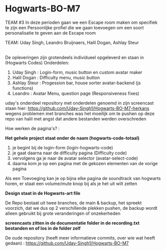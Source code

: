 # Hogwarts-BO-M7

TEAM #3
In deze perioden gaan we een Escape room maken om specifiek te zijn een Persoonlijke profiel die we gaan toevoegen om een soort personalisatie te geven aan de Escape room

TEAM:
Uday Singh,
Leandro Bruijnaers,
Halil Dogan,
Ashlay Steur 
<br>
<br>

De opleveringen zijn grotendeels individueel  opgeleverd en staan in (Hogwarts Codes)
Onderdelen:

1. Uday Singh : Login-form, music button en custom avatar maker
2. Halil Dogan : Difficulty menu, music button
3. Ashlay Steur : Progession bar, house sorter avatar-backend (js functions)
4. Leandro : Avatar Menu, question page (Responsiveness fixes)

uday's onderdeel repository met onderdelen genoemd in zijn screencast staan hier:
https://github.com/Uday-Singh1/Hogwarts-BO-M7-herkans
<br>
wegens problemen met branches was het moeilijk om te pushen op deze repo van halil met angst dat andere bestanden werden overschreden

Hoe werken de pagina's? :

**Het gehele project staat onder de naam (hogwarts-code-totaal)**

1. je begint bij de login-form (login-hogwarts-code)
2. je gaat daarna naar de difficulty pagina (Difficulty code)
3. vervolgens ga je naar de avatar selector (avatar-select-code)
4. daarna kom je op een pagina met de gekozen elementen van de vorige pagina


Als een Toevoeging kan je op bijna elke pagina de soundtrack van hogwarts horen,
er staat een volume/mute knop bij als je het uit wilt zetten 

**Design staat in de Hogwarts-art file**

De Repo bestaat uit twee branches, de main & backup, het spreekt voorzich, dat we dus op 2 verschillende plekken pushen, de backup wordt alleen gebruikt bij grote veranderingen of onzekerheden

**screencasts zitten in de documentatie folder in de recording.txt bestanden en of los in de folder zelf** 

De oude repository (heeft meer informatieve commits, over wie wat heeft gedaan) : https://github.com/Uday-Singh1/Hogwarts-BO-M7
